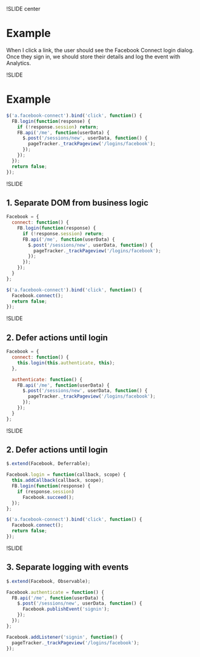 !SLIDE center
# Example

When I click a link, the user should see the Facebook
Connect login dialog. Once they sign in, we should
store their details and log the event with Analytics.


!SLIDE
# Example

```javascript
$('a.facebook-connect').bind('click', function() {
  FB.login(function(response) {
    if (!response.session) return;
    FB.api('/me', function(userData) {
      $.post('/sessions/new', userData, function() {
        pageTracker._trackPageview('/logins/facebook');
      });
    });
  });
  return false;
});
```

!SLIDE
## 1. Separate DOM from business logic

```javascript
Facebook = {
  connect: function() {
    FB.login(function(response) {
      if (!response.session) return;
      FB.api('/me', function(userData) {
        $.post('/sessions/new', userData, function() {
          pageTracker._trackPageview('/logins/facebook');
        });
      });
    });
  }
};

$('a.facebook-connect').bind('click', function() {
  Facebook.connect();
  return false;
});
```

!SLIDE
## 2. Defer actions until login

```javascript
Facebook = {
  connect: function() {
    this.login(this.authenticate, this);
  },

  authenticate: function() {
    FB.api('/me', function(userData) {
      $.post('/sessions/new', userData, function() {
        pageTracker._trackPageview('/logins/facebook');
      });
    });
  }
};
```

!SLIDE
## 2. Defer actions until login

```javascript
$.extend(Facebook, Deferrable);

Facebook.login = function(callback, scope) {
  this.addCallback(callback, scope);
  FB.login(function(response) {
    if (response.session)
      Facebook.succeed();
  });
};

$('a.facebook-connect').bind('click', function() {
  Facebook.connect();
  return false;
});
```

!SLIDE
## 3. Separate logging with events

```javascript
$.extend(Facebook, Observable);

Facebook.authenticate = function() {
  FB.api('/me', function(userData) {
    $.post('/sessions/new', userData, function() {
      Facebook.publishEvent('signin');
    });
  });
};

Facebook.addListener('signin', function() {
  pageTracker._trackPageview('/logins/facebook');
});
```